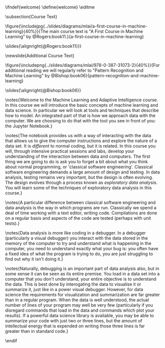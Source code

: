 \ifndef{welcome}
\define{welcome}
\editme

\subsection{Course Text}

\figure{\includejpg{../slides/diagrams/mlai/a-first-course-in-machine-learning}{40%}}{The main course text is "A First Course in Machine Learning" by @Rogers:book11.}{a-first-course-in-machine-learning}

\slides{\alignright{@Rogers:book11}}}

\newslide{Additional Course Text}

\figure{\includepng{../slides/diagrams/mlai/978-0-387-31073-2}{40%}}{For additional reading we will regularly refer to "Pattern Recognition and Machine Learning" by @Bishop:book06}{pattern-recognition-and-machine-learning}

\slides{\alignright{@Bishop:book06}}

\notes{Welcome to the Machine Learning and Adaptive Intelligence
course. In this course we will introduce the basic concepts of machine
learning and data science. In particular we will look at tools and
techniques that describe how to model. An integrated part of that is
how we approach data with the computer. We are choosing to do that
with the tool you see in front of you: the Jupyter Notebook.}

\notes{The notebook provides us with a way of interacting with the
data that allows us to give the computer instructions and explore the
nature of a data set. It is *different* to normal coding, but it is
related. In this course you will, through intensive practical sessions
and labs, develop your understanding of the interaction between data
and computers.  The first thing we are going to do is ask you to
forget a bit about what you think about normal programming, or
'classical software engineering'. Classical software engineering
demands a large amount of design and testing. In data analysis,
testing remains very important, but the design is often evolving. The
design evolves through a process known as *exploratory data
analysis*. You will learn some of the techniques of exploratory data
analysis in this course.}

\notes{A particular difference between classical software engineering
and data analysis is the way in which programs are run. Classically we
spend a deal of time working with a text editor, writing
code. Compilations are done on a regular basis and aspects of the code
are tested (perhaps with unit tests).}

\notes{Data analysis is more like coding in a debugger. In a debugger
(particularly a visual debugger) you interact with the data stored in
the memory of the computer to try and understand what is happening in
the computer, you need to understand exactly what your bug is: you
often have a fixed idea of what the program is trying to do, you are
just struggling to find out why it isn't doing it.}

\notes{Naturally, debugging is an important part of data analysis
also, but in some sense it can be seen as its entire premise. You load
in a data set into a computer that you don't understand, your entire
objective is to understand the data. This is best done by interogating
the data to visualise it or summarize it, just like in a power visual
debugger. However, for data science the requirements for visualization
and summarization are far greater than in a regular program. When the
data is well understood, the actual number of lines of your program
may well be very few (particularly if you disregard commands that load
in the data and commands which plot your results). If a powerful data
science library is available, you may be able to summarize your code
with just two or three lines, but the amount of intellectual energy
that is expended on writing those three lines is far greater than in
standard code.}

\endif
